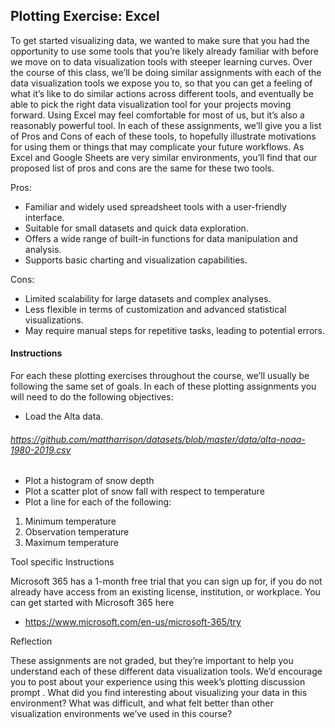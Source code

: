 <h2> Plotting Exercise: Excel </h2>

<p> To get started visualizing data, we wanted to make sure that you had the opportunity to use some tools that you’re likely already familiar with before we move on to data visualization tools with steeper learning curves. Over the course of this class, we’ll be doing similar assignments with each of the data visualization tools we expose you to, so that you can get a feeling of what it’s like to do similar actions across different tools, and eventually be able to pick the right data visualization tool for your projects moving forward. Using Excel may feel comfortable for most of us, but it’s also a reasonably powerful tool. In each of these assignments, we’ll give you a list of Pros and Cons of each of these tools, to hopefully illustrate motivations for using them or things that may complicate your future workflows. As Excel and Google Sheets are very similar environments, you’ll find that our proposed list of pros and cons are the same for these two tools. </p>

Pros:

* Familiar and widely used spreadsheet tools with a user-friendly interface.
* Suitable for small datasets and quick data exploration.
* Offers a wide range of built-in functions for data manipulation and analysis.
* Supports basic charting and visualization capabilities.

Cons:

* Limited scalability for large datasets and complex analyses.
* Less flexible in terms of customization and advanced statistical visualizations.
* May require manual steps for repetitive tasks, leading to potential errors.

<h4> Instructions </h4>

For each these plotting exercises throughout the course, we’ll usually be following the same set of goals. In each of these plotting assignments you will need to do the following objectives:

* Load the Alta data.

###### https://github.com/mattharrison/datasets/blob/master/data/alta-noaa-1980-2019.csv


* Plot a histogram of snow depth
* Plot a scatter plot of snow fall with respect to temperature
* Plot a line for each of the following:

1. Minimum temperature
2. Observation temperature
3. Maximum temperature

Tool specific Instructions

Microsoft 365 has a 1-month free trial that you can sign up for, if you do not already have access from an existing license, institution, or workplace. You can get started with 
Microsoft 365 here
* https://www.microsoft.com/en-us/microsoft-365/try

Reflection

These assignments are not graded, but they’re important to help you understand each of these different data visualization tools. We’d encourage you to post about your experience using this 
week’s plotting discussion prompt
. What did you find interesting about visualizing your data in this environment? What was difficult, and what felt better than other visualization environments we’ve used in this course?

